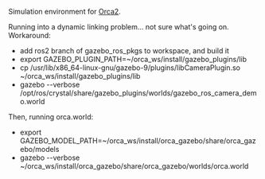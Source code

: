 Simulation environment for [Orca2](https://github.com/clydemcqueen/orca2).

Running into a dynamic linking problem... not sure what's going on.
Workaround:
* add ros2 branch of gazebo_ros_pkgs to workspace, and build it
* export GAZEBO_PLUGIN_PATH=~/orca_ws/install/gazebo_plugins/lib
* cp /usr/lib/x86_64-linux-gnu/gazebo-9/plugins/libCameraPlugin.so ~/orca_ws/install/gazebo_plugins/lib
* gazebo --verbose /opt/ros/crystal/share/gazebo_plugins/worlds/gazebo_ros_camera_demo.world

Then, running orca.world:
* export GAZEBO_MODEL_PATH=~/orca_ws/install/orca_gazebo/share/orca_gazebo/models
* gazebo --verbose ~/orca_ws/install/orca_gazebo/share/orca_gazebo/worlds/orca.world